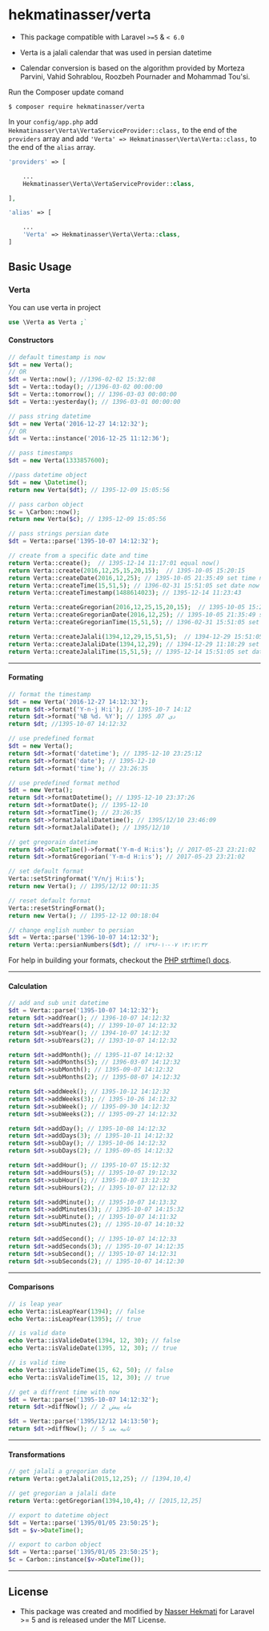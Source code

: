 hekmatinasser/verta
======
- This package compatible with Laravel `>=5` & `< 6.0`

- Verta is a jalali calendar that was used in persian datetime

- Calendar conversion is based on the algorithm provided by Morteza Parvini, Vahid Sohrablou, Roozbeh Pournader and Mohammad Tou'si.

Run the Composer update comand

    $ composer require hekmatinasser/verta

In your `config/app.php` add `Hekmatinasser\Verta\VertaServiceProvider::class,` to the end of the `providers` array and add `'Verta' => Hekmatinasser\Verta\Verta::class,` to the end of the `alias` array.

```php
'providers' => [

    ...
    Hekmatinasser\Verta\VertaServiceProvider::class,

],

'alias' => [

    ...
    'Verta' => Hekmatinasser\Verta\Verta::class,
]
```

<a name="basic-usage"></a>
## Basic Usage

### Verta
You can use verta in project
```php
use \Verta as Verta ;`
```

#### Constructors
```php
// default timestamp is now
$dt = new Verta();
// OR
$dt = Verta::now(); //1396-02-02 15:32:08
$dt = Verta::today(); //1396-03-02 00:00:00
$dt = Verta::tomorrow(); // 1396-03-03 00:00:00
$dt = Verta::yesterday(); // 1396-03-01 00:00:00

// pass string datetime
$dt = new Verta('2016-12-27 14:12:32');
// OR
$dt = Verta::instance('2016-12-25 11:12:36');

// pass timestamps
$dt = new Verta(1333857600);

//pass datetime object
$dt = new \Datetime();
return new Verta($dt); // 1395-12-09 15:05:56

// pass carbon object
$c = \Carbon::now();
return new Verta($c); // 1395-12-09 15:05:56

// pass strings persian date
$dt = Verta::parse('1395-10-07 14:12:32');

// create from a specific date and time
return Verta::create();  // 1395-12-14 11:17:01 equal now()
return Verta::create(2016,12,25,15,20,15);  // 1395-10-05 15:20:15
return Verta::createDate(2016,12,25); // 1395-10-05 21:35:49 set time now
return Verta::createTime(15,51,5); // 1396-02-31 15:51:05 set date now
return Verta::createTimestamp(1488614023); // 1395-12-14 11:23:43

return Verta::createGregorian(2016,12,25,15,20,15);  // 1395-10-05 15:20:15
return Verta::createGregorianDate(2016,12,25); // 1395-10-05 21:35:49 set time now
return Verta::createGregorianTime(15,51,5); // 1396-02-31 15:51:05 set date now

return Verta::createJalali(1394,12,29,15,51,5);  // 1394-12-29 15:51:05
return Verta::createJalaliDate(1394,12,29); // 1394-12-29 11:18:29 set time now
return Verta::createJalaliTime(15,51,5); // 1395-12-14 15:51:05 set date now
```

---
#### Formating
```php
// format the timestamp
$dt = new Verta('2016-12-27 14:12:32');
return $dt->format('Y-n-j H:i'); // 1395-10-7 14:12
return $dt->format('%B %d، %Y'); // دی 07، 1395
return $dt; //1395-10-07 14:12:32

// use predefined format
$dt = new Verta();
return $dt->format('datetime'); // 1395-12-10 23:25:12
return $dt->format('date'); // 1395-12-10
return $dt->format('time'); // 23:26:35

// use predefined format method
$dt = new Verta();
return $dt->formatDatetime(); // 1395-12-10 23:37:26
return $dt->formatDate(); // 1395-12-10
return $dt->formatTime(); // 23:26:35
return $dt->formatJalaliDatetime(); // 1395/12/10 23:46:09
return $dt->formatJalaliDate(); // 1395/12/10

// get gregorain datetime
return $dt->DateTime()->format('Y-m-d H:i:s'); // 2017-05-23 23:21:02
return $dt->formatGregorian('Y-m-d H:i:s'); // 2017-05-23 23:21:02

// set default format
Verta::setStringformat('Y/n/j H:i:s');
return new Verta(); // 1395/12/12 00:11:35

// reset default format
Verta::resetStringFormat();
return new Verta(); // 1395-12-12 00:18:04

// change english number to persian
$dt = Verta::parse('1396-10-07 14:12:32');
return Verta::persianNumbers($dt); // ۱۳۹۶-۱۰-۰۷ ۱۴:۱۲:۳۲
```
For help in building your formats, checkout the [PHP strftime() docs](http://php.net/manual/en/function.strftime.php).

---
#### Calculation
```php
// add and sub unit datetime
$dt = Verta::parse('1395-10-07 14:12:32');
return $dt->addYear(); // 1396-10-07 14:12:32
return $dt->addYears(4); // 1399-10-07 14:12:32
return $dt->subYear(); // 1394-10-07 14:12:32
return $dt->subYears(2); // 1393-10-07 14:12:32

return $dt->addMonth(); // 1395-11-07 14:12:32
return $dt->addMonths(5); // 1396-03-07 14:12:32
return $dt->subMonth(); // 1395-09-07 14:12:32
return $dt->subMonths(2); // 1395-08-07 14:12:32

return $dt->addWeek(); // 1395-10-12 14:12:32
return $dt->addWeeks(3); // 1395-10-26 14:12:32
return $dt->subWeek(); // 1395-09-30 14:12:32
return $dt->subWeeks(2); // 1395-09-27 14:12:32

return $dt->addDay(); // 1395-10-08 14:12:32
return $dt->addDays(3); // 1395-10-11 14:12:32
return $dt->subDay(); // 1395-10-06 14:12:32
return $dt->subDays(2); // 1395-09-05 14:12:32

return $dt->addHour(); // 1395-10-07 15:12:32
return $dt->addHours(5); // 1395-10-07 19:12:32
return $dt->subHour(); // 1395-10-07 13:12:32
return $dt->subHours(2); // 1395-10-07 12:12:32

return $dt->addMinute(); // 1395-10-07 14:13:32
return $dt->addMinutes(3); // 1395-10-07 14:15:32
return $dt->subMinute(); // 1395-10-07 14:11:32
return $dt->subMinutes(2); // 1395-10-07 14:10:32

return $dt->addSecond(); // 1395-10-07 14:12:33
return $dt->addSeconds(3); // 1395-10-07 14:12:35
return $dt->subSecond(); // 1395-10-07 14:12:31
return $dt->subSeconds(2); // 1395-10-07 14:12:30
```

---
#### Comparisons
```php
// is leap year 
echo Verta::isLeapYear(1394); // false
echo Verta::isLeapYear(1395); // true

// is valid date
echo Verta::isValideDate(1394, 12, 30); // false
echo Verta::isValideDate(1395, 12, 30); // true

// is valid time
echo Verta::isValideTime(15, 62, 50); // false
echo Verta::isValideTime(15, 12, 30); // true

// get a diffrent time with now
$dt = Verta::parse('1395-10-07 14:12:32');
return $dt->diffNow(); // 2 ماه پیش

$dt = Verta::parse('1395/12/12 14:13:50');
return $dt->diffNow(); // 5 ثانیه بعد
```

---
#### Transformations
```php
// get jalali a gregorian date
return Verta::getJalali(2015,12,25); // [1394,10,4]

// get gregorian a jalali date
return Verta::getGregorian(1394,10,4); // [2015,12,25]

// export to datetime object
$dt = Verta::parse('1395/01/05 23:50:25');
$dt = $v->DateTime();

// export to carbon object
$dt = Verta::parse('1395/01/05 23:50:25');
$c = Carbon::instance($v->DateTime());
```

---
## License ##
-  This package was created and modified by [Nasser Hekmati](https://github.com/hekmatinasser) for Laravel >= 5 and is released under the MIT License.
